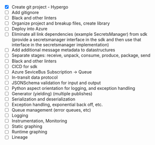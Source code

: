 

- [x] Create git project - Hypergo
- [ ] Add gitignore
- [ ] Black and other linters
- [ ] Organize project and breakup files, create library
- [ ] Deploy into Azure
- [ ] Eliminate all link dependencies (example SecretsManager) from sdk (provide a secretsmanager interface in the sdk and then use that interface in the secretsmanager implementation)
- [ ] Add additional message metadata to datastructures
- [ ] Separate stages: receive, unpack, consume, produce, package, send
- [ ] Black and other linters
- [ ] CICD for sdk
- [ ] Azure SeviceBus Subscription -> Queue
- [ ] In-transit data protocol
- [ ] JSONSchema validation for input and output
- [ ] Python aspect orientation for logging, and exception handling
- [ ] Generator (yielding) (multiple publishes)
- [ ] Serialization and deserialization
- [ ] Exception handling, exponential back off, etc.
- [ ] Queue management (error queues, etc)
- [ ] Logging
- [ ] Instrumentation, Monitoring
- [ ] Static graphing
- [ ] Runtime graphing
- [ ] Lineage
